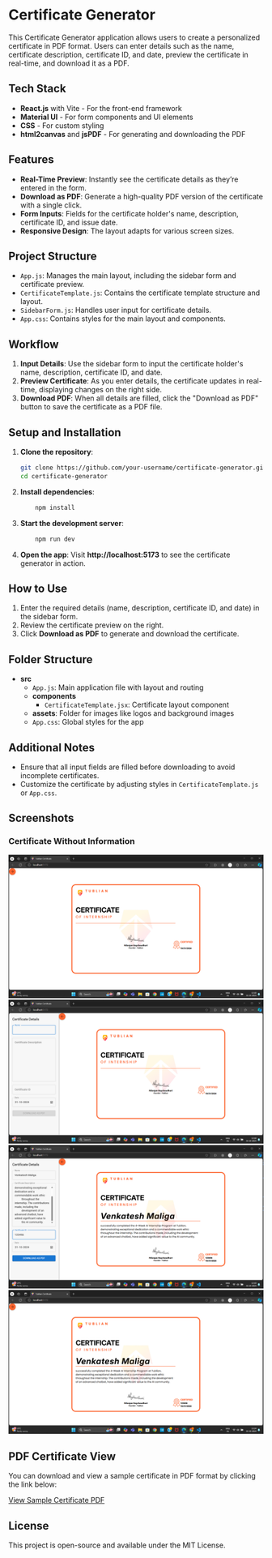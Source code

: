 # Certificate Generator

This Certificate Generator application allows users to create a personalized certificate in PDF format. Users can enter details such as the name, certificate description, certificate ID, and date, preview the certificate in real-time, and download it as a PDF.

## Tech Stack

- **React.js** with Vite - For the front-end framework
- **Material UI** - For form components and UI elements
- **CSS** - For custom styling
- **html2canvas** and **jsPDF** - For generating and downloading the PDF

## Features

- **Real-Time Preview**: Instantly see the certificate details as they’re entered in the form.
- **Download as PDF**: Generate a high-quality PDF version of the certificate with a single click.
- **Form Inputs**: Fields for the certificate holder's name, description, certificate ID, and issue date.
- **Responsive Design**: The layout adapts for various screen sizes.

## Project Structure

- `App.js`: Manages the main layout, including the sidebar form and certificate preview.
- `CertificateTemplate.js`: Contains the certificate template structure and layout.
- `SidebarForm.js`: Handles user input for certificate details.
- `App.css`: Contains styles for the main layout and components.

## Workflow

1. **Input Details**: Use the sidebar form to input the certificate holder's name, description, certificate ID, and date.
2. **Preview Certificate**: As you enter details, the certificate updates in real-time, displaying changes on the right side.
3. **Download PDF**: When all details are filled, click the "Download as PDF" button to save the certificate as a PDF file.

## Setup and Installation

1. **Clone the repository**:
   ```bash
   git clone https://github.com/your-username/certificate-generator.git
   cd certificate-generator
   ```
2. **Install dependencies**:
    ```bash
        npm install
    ```
3. **Start the development server**:
    ```bash
        npm run dev
    ```
4. **Open the app**: Visit **http://localhost:5173** to see the certificate generator in action.


## How to Use

1. Enter the required details (name, description, certificate ID, and date) in the sidebar form.
2. Review the certificate preview on the right.
3. Click **Download as PDF** to generate and download the certificate.

## Folder Structure

- **src**
  - `App.js`: Main application file with layout and routing
  - **components**
    - `CertificateTemplate.jsx`: Certificate layout component
  - **assets**: Folder for images like logos and background images
  - `App.css`: Global styles for the app

## Additional Notes

- Ensure that all input fields are filled before downloading to avoid incomplete certificates.
- Customize the certificate by adjusting styles in `CertificateTemplate.js` or `App.css`.

## Screenshots

### Certificate Without Information
![Certificate Without Information](src/assets/certificate-without-info.png)
![Certificate Without Information and sidebarForm](src/assets/certificate-with-sidebar.png)
![Certificate With Information and sidebar](src/assets/certificate-with-info-and-sidebar.png)
![Certificate With Information](src/assets/certificate-with-info.png)

## PDF Certificate View

You can download and view a sample certificate in PDF format by clicking the link below:

[View Sample Certificate PDF](src/assets/Venkatesh_Maliga_certificate.pdf)
## License

This project is open-source and available under the MIT License.
